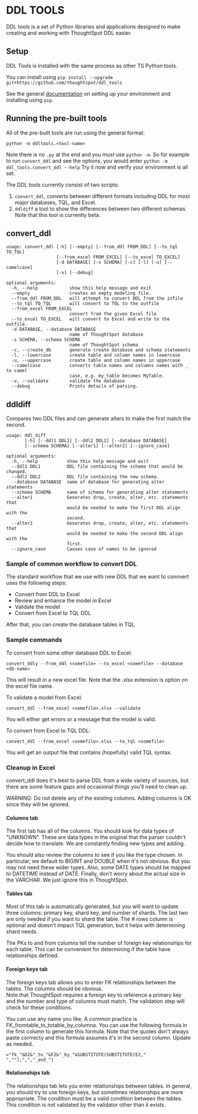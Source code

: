 # DDL TOOLS

DDL tools is a set of Python libraries and applications designed to make creating and working with ThoughtSpot DDL 
easier. 
 
## Setup

DDL Tools is installed with the same process as other TS Python tools.

You can install using `pip install --upgrade git+https://github.com/thoughtspot/ddl_tools`

See the general [documentation](https://github.com/thoughtspot/community-tools/tree/master/python_tools) on setting 
up your environment and installing using `pip`.

## Running the pre-built tools

All of the pre-built tools are run using the general format: 

`python -m ddltools.<tool-name>`

Note there is no `.py` at the end and you *must* use `python -m`.  So for example to run `convert_ddl` and see the 
options, you would enter `python -m ddl_tools.convert_ddl --help`  Try it now and verify your environment is all set.

The DDL tools currently consist of two scripts:
1. `convert_ddl`, converts between different formats including DDL for most major databases, TQL, and Excel.
2. `ddldiff` a tool to show the differences between two different schemas.  Note that this tool is currently beta.

## convert_ddl

~~~
usage: convert_ddl [-h] [--empty] [--from_ddl FROM_DDL] [--to_tql TO_TQL]
                   [--from_excel FROM_EXCEL] [--to_excel TO_EXCEL]
                   [-d DATABASE] [-s SCHEMA] [-c] [-l] [-u] [--camelcase]
                   [-v] [--debug]

optional arguments:
  -h, --help            show this help message and exit
  --empty               creates an empty modeling file.
  --from_ddl FROM_DDL   will attempt to convert DDL from the infile
  --to_tql TO_TQL       will convert to TQL to the outfile
  --from_excel FROM_EXCEL
                        convert from the given Excel file
  --to_excel TO_EXCEL   will convert to Excel and write to the outfile.
  -d DATABASE, --database DATABASE
                        name of ThoughtSpot database
  -s SCHEMA, --schema SCHEMA
                        name of ThoughtSpot schema
  -c, --create_db       generate create database and schema statements
  -l, --lowercase       create table and column names in lowercase
  -u, --uppercase       create table and column names in uppercase
  --camelcase           converts table names and columns names with _ to camel
                        case, e.g. my_table becomes MyTable.
  -v, --validate        validate the database
  --debug               Prints details of parsing.
~~~

## ddldiff

Compares two DDL files and can generate alters to make the first match the second.

~~~
usage: ddl_diff 
       [-h] [--ddl1 DDL1] [--ddl2 DDL2] [--database DATABASE]
       [--schema SCHEMA] [--alter1] [--alter2] [--ignore_case]

optional arguments:
  -h, --help           show this help message and exit
  --ddl1 DDL1          DDL file containing the schema that would be changed.
  --ddl2 DDL2          DDL file containing the new schema.
  --database DATABASE  name of database for generating alter statements
  --schema SCHEMA      name of schema for generating alter statements
  --alter1             Generates drop, create, alter, etc. statements that
                       would be needed to make the first DDL align with the
                       second.
  --alter2             Generates drop, create, alter, etc. statements that
                       would be needed to make the second DDL align with the
                       first.
  --ignore_case        Causes case of names to be ignored
  ~~~

### Sample of common workflow to convert DDL

The standard workflow that we use with new DDL that we want to connvert uses the following steps:
* Convert from DDL to Excel
* Review and enhance the model in Excel
* Validate the model
* Convert from Excel to TQL DDL

After that, you can create the database tables in TQL.

### Sample commands

To convert from some other database DDL to Excel:
```
convert_ddly --from_ddl <somefile> --to_excel <somefile> --database <db-name>
```
This will result in a new excel file.  Note that the .xlsx extension is option on the excel file name.

To validate a model from Excel:
```
convert_ddl --from_excel <somefile>.xlsx --validate
```
You will either get errors or a message that the model is valid.

To convert from Excel to TQL DDL:
```bazaar
convert_ddl --from_excel <somefile>.xlsx --to_tql <somefile> 
```
You will get an output file that contains (hopefully) valid TQL syntax.

### Cleanup in Excel
convert_ddl does it's best to parse DDL from a wide variety of sources, but there are some feature gaps and 
occasional things you'll need to clean up.

WARNING:  Do not delete any of the existing columns.  Adding columns is OK since they will be ignored.
 
#### Columns tab
The first tab has all of the columns.  You should look for data types of "UNKNOWN".  These are data types
in the original that the parser couldn't decide how to translate.  We are constantly finding new types and adding.

You should also review the columns to see if you like the type chosen.  In particular, we default to BIGINT and DOUBLE
when it's not obvious.  But you may not need these wider types.  Also, some DATE types should be mapped to DATETIME 
instead of DATE.  Finally, don't worry about the actual size in the VARCHAR.  We just ignore this in ThoughtSpot.

#### Tables tab

Most of this tab is automatically generated, but you will want to update three columns:  primary key, shard key, and 
number of shards.  The last two are only needed if you want to shard the table.  The # rows column is optional and 
doesn't impact TQL generation, but it helps with determining shard needs.  

The PKs to and from columns tell the number of foreign key relationships for each table.  This can be convenient for
determining if the table have relationships defined.

#### Foreign keys tab

The foreign keys tab allows you to enter FK relationships between the tables.  The columns should be obvious.  
Note that ThoughtSpot requires a foreign key to reference a primary key and the number and type of columns
must match.  The validation step will check for these conditions.  

You can use any name you like.  A common practice is FK_fromtable_to_totable_by_columna.  You can use the following
formula in the first column to generate this formula.  Note that the quotes don't always paste corrrecty and this 
formula assumes it's in the second column.  Update as needed.

`="fk_"&D2&"_to_"&F2&"_by_"&SUBSTITUTE(SUBSTITUTE(E2," ",""),",","_and_")`

#### Relationships tab

The relationships tab lets you enter relationships between tables.  In general, you should try to use foreign keys, but 
sometimes relationships are more appropriate.  The condition must be a valid condition between the tables.  This 
condition is not validated by the validator other than it exists.

